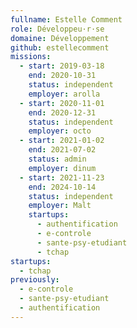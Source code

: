 ```yaml
---
fullname: Estelle Comment
role: Développeu·r·se
domaine: Développement
github: estellecomment
missions:
  - start: 2019-03-18
    end: 2020-10-31
    status: independent
    employer: arolla
  - start: 2020-11-01
    end: 2020-12-31
    status: independent
    employer: octo
  - start: 2021-01-02
    end: 2021-07-02
    status: admin
    employer: dinum
  - start: 2021-11-23
    end: 2024-10-14
    status: independent
    employer: Malt
    startups:
      - authentification
      - e-controle
      - sante-psy-etudiant
      - tchap
startups:
  - tchap
previously:
  - e-controle
  - sante-psy-etudiant
  - authentification
---
```

